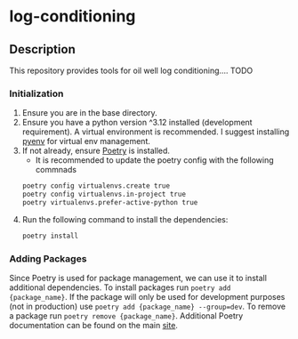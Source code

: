# log-conditioning

## Description

This repository provides tools for oil well log conditioning.... TODO

### Initialization

1. Ensure you are in the base directory.
2. Ensure you have a python version ^3.12 installed (development requirement). A virtual environment is recommended. I suggest installing [pyenv](https://github.com/pyenv/pyenv?tab=readme-ov-file#installation) for virtual env management.
3. If not already, ensure [Poetry](https://python-poetry.org/) is installed.
   - It is recommended to update the poetry config with the following commnads
   ```bash
   poetry config virtualenvs.create true
   poetry config virtualenvs.in-project true
   poetry virtualenvs.prefer-active-python true
   ```
4. Run the following command to install the dependencies:
   ```bash
   poetry install
   ```

### Adding Packages

Since Poetry is used for package management, we can use it to install additional dependencies. To install packages run `poetry add {package_name}`. If the package will only be used for development purposes (not in production) use `poetry add {package_name} --group=dev`. To remove a package run `poetry remove {package_name}`. Additional Poetry documentation can be found on the main [site](https://python-poetry.org/).
